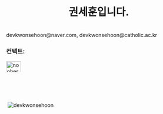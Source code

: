 <h1 align="center">권세훈입니다.</h1>
<br>
devkwonsehoon@naver.com, devkwonsehoon@catholic.ac.kr
<br>
<h3 align="left">컨택트:</h3>
<p align="left">
<a href="https://instagram.com/noohesnowk" target="blank"><img align="center" src="https://cdn.jsdelivr.net/npm/simple-icons@3.0.1/icons/instagram.svg" alt="noohesnowk" height="30" width="40" /></a>
</p>
<br>
<br>
<br>
<p>&nbsp;<img align="center" src="https://github-readme-stats.vercel.app/api?username=devkwonsehoon&show_icons=true&locale=en" alt="devkwonsehoon" /></p>
